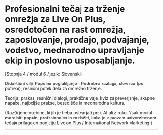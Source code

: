 # Profesionalni tečaj za trženje omrežja za Live On Plus, osredotočen na rast omrežja, zaposlovanje, prodajo, podvajanje, vodstvo, mednarodno upravljanje ekip in poslovno usposabljanje.


[Stopnja 4 / modul 6 / jezik: Slovenski]

Didaktični cilji: Popolno poglabljanje - Podrobna razlaga, slovnica (po potrebi), resnični potek dela za omrežno trženje.

Teorija, praksa, resnični dialogi, praktične vaje, kviz za preverjanje, skupne napake, najboljše prakse, besedišče in mednarodna kultura.


(Razširjene vsebine, ki jih je treba ustvarjati prek AI ali z roko. Vsak modul mora biti popoln, profesionalen in razložiti, kako je v pravem univerzitetnem tečaju prilagojen podjetju Live on Plus / International Network Marketing.)

---